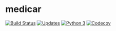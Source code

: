 # medicar

[![Build Status](https://app.travis-ci.com/tarcisio-sousa/medicar.svg?branch=main)](https://app.travis-ci.com/tarcisio-sousa/medicar)
[![Updates](https://pyup.io/repos/github/tarcisio-sousa/medicar/shield.svg)](https://pyup.io/repos/github/tarcisio-sousa/medicar/)
[![Python 3](https://pyup.io/repos/github/tarcisio-sousa/medicar/python-3-shield.svg)](https://pyup.io/repos/github/tarcisio-sousa/medicar/)
[![Codecov](https://codecov.io/gh/tarcisio-sousa/medicar/branch/main/graph/badge.svg?token=J03XMILYTK)](https://codecov.io/gh/tarcisio-sousa/medicar)
